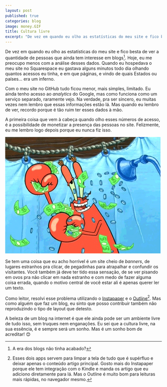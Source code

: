 ```yaml
---
layout: post
published: true
categories: blog
image: money.GIF
title: Cultura livre
excerpt: "De vez em quando eu olho as estatísticas do meu site e fico besta de ver a quantidade de pessoas que ainda tem interesse em blog. Hoje, eu me preocupo menos com a análise desses dados, mas nem sempre foi assim."
---
```


De vez em quando eu olho as estatísticas do meu site e fico besta de ver a quantidade de pessoas que ainda tem interesse em blogs[^1]. Hoje, eu me preocupo menos com a análise desses dados. Quando eu hospedava o meu site no Squarespace eu gastava alguns minutos todo dia olhando quantos acessos eu tinha, e em que páginas, e vindo de quais Estados ou países... era um inferno.

Com o meu site no GitHub tudo ficou menor, mais simples, limitado. Eu ainda tenho acesso ao *analytics* do Google, mas como funciona como um serviço separado, raramente vejo. Na verdade, pra ser sincero, eu muitas vezes nem lembro que essas informações estão lá. Mas quando eu lembro de ver, recordo porque é tão ruim ter esses dados à mão.

A primeira coisa que vem à cabeça quando olho esses números de acesso, é a possibilidade de monetizar a presença das pessoas no site. Felizmente, eu me lembro logo depois porque eu nunca fiz isso. 

<img src="/assets/images/money.GIF">

Se tem uma coisa que eu acho horrível é um site cheio de *banners*, de lugares estranhos pra clicar, de pegadinhas para atrapalhar e confundir os visitantes. Você também já deve ter tido essa sensação, de se ver pisando em ovos pra não clicar em nada estranho e com medo de fazer alguma coisa errada, quando o motivo central de você estar ali é apenas querer ler um texto.

Como leitor, resolvi esse problema utilizando o [Instapaper](https://www.instapaper.com) e o [Outline](https://outline.com)[^2]. Mas como alguém que faz um blog, eu sinto que posso contribuir também não reproduzindo o tipo de layout que detesto.

A beleza de um blog na internet é que ele ainda pode ser um ambiente livre de tudo isso, sem truques nem enganações. Eu sei que a cultura livre, na sua essência, é e sempre será um sonho. Mas é um sonho bom de acreditar! 😊

[^1]: A era dos blogs não tinha acabado?
[^2]: Esses dois apps servem para limpar a tela de tudo que é supérfluo e deixar apenas o conteúdo artigo principal. Gosto mais do Instapaper porque ele tem integração com o Kindle e manda os artigo que eu adiciono diretamente para lá. Mas o Outline é muito bom para leituras mais rápidas, no navegador mesmo.
